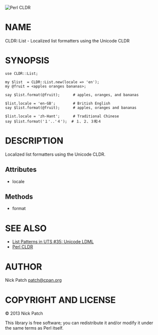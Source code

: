 ![Perl CLDR](https://www.gravatar.com/avatar/656f15a25eff4437f5a82e7c929f41dd?s=96)

# NAME

CLDR::List - Localized list formatters using the Unicode CLDR

# SYNOPSIS

    use CLDR::List;

    my $list  = CLDR::List.new(locale => 'en');
    my @fruit = <apples oranges bananas>;

    say $list.format(@fruit);      # apples, oranges, and bananas

    $list.locale = 'en-GB';        # British English
    say $list.format(@fruit);      # apples, oranges and bananas

    $list.locale = 'zh-Hant';      # Traditional Chinese
    say $list.format('１'..'４');  # １、２、３和４

# DESCRIPTION

Localized list formatters using the Unicode CLDR.

## Attributes

- locale

## Methods

- format

# SEE ALSO

- [List Patterns in UTS \#35: Unicode LDML](http://www.unicode.org/reports/tr35/tr35-general.html\#ListPatterns)
- [Perl CLDR](http://perl-cldr.github.io/)

# AUTHOR

Nick Patch <patch@cpan.org>

# COPYRIGHT AND LICENSE

© 2013 Nick Patch

This library is free software; you can redistribute it and/or modify it under
the same terms as Perl itself.
